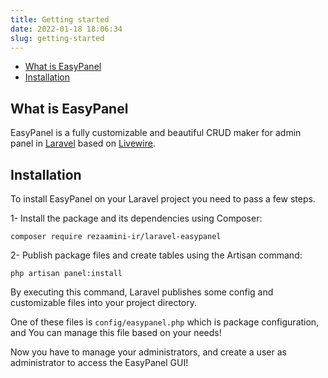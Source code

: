 ```yaml
---
title: Getting started
date: 2022-01-18 18:06:34
slug: getting-started
---
```

- [What is EasyPanel](#what-is-easypanel)
- [Installation](#installation)

## What is EasyPanel

EasyPanel is a fully customizable and beautiful CRUD maker for admin panel in [Laravel](https://laravel.com) based on [Livewire](https://laravel-livewire.com).


## Installation
To install EasyPanel on your Laravel project you need to pass a few steps.

1- Install the package and its dependencies using Composer:
```shell
composer require rezaamini-ir/laravel-easypanel
```

2- Publish package files and create tables using the Artisan command:

```shell
php artisan panel:install
```

By executing this command, Laravel publishes some config and customizable files into your project directory.

One of these files is `config/easypanel.php` which is package configuration, and You can manage this file based on your needs!

Now you have to manage your administrators, and create a user as administrator to access the EasyPanel GUI!
